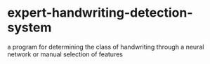 # expert-handwriting-detection-system
a program for determining the class of handwriting through a neural network or manual selection of features
